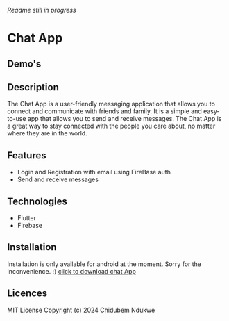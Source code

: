_Readme still in progress_

# Chat App

## Demo's


## Description
The Chat App is a user-friendly messaging application that allows you to connect and communicate with friends and family. It is a simple and easy-to-use app that allows you to send and receive messages. The Chat App is a great way to stay connected with the people you care about, no matter where they are in the world.

## Features
- Login and Registration with email using FireBase auth
- Send and receive messages


## Technologies
- Flutter
- Firebase

## Installation
Installation is only available for android at the moment. Sorry for the inconvenience. :) 
[click to download chat App](https://github.com/Duks31/capp/releases/download/latest/chat_app.apk)

## Licences
MIT License
Copyright (c) 2024 Chidubem Ndukwe

